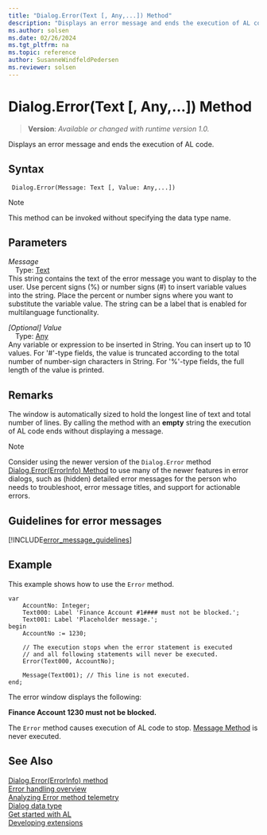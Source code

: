 ```yaml
---
title: "Dialog.Error(Text [, Any,...]) Method"
description: "Displays an error message and ends the execution of AL code."
ms.author: solsen
ms.date: 02/26/2024
ms.tgt_pltfrm: na
ms.topic: reference
author: SusanneWindfeldPedersen
ms.reviewer: solsen
---
```

[//]: # (START>DO_NOT_EDIT)
[//]: # (IMPORTANT:Do not edit any of the content between here and the END>DO_NOT_EDIT.)
[//]: # (Any modifications should be made in the .xml files in the ModernDev repo.)
# Dialog.Error(Text [, Any,...]) Method
> **Version**: _Available or changed with runtime version 1.0._

Displays an error message and ends the execution of AL code.


## Syntax
```AL
 Dialog.Error(Message: Text [, Value: Any,...])
```
> [!NOTE]
> This method can be invoked without specifying the data type name.
## Parameters
*Message*  
&emsp;Type: [Text](../text/text-data-type.md)  
This string contains the text of the error message you want to display to the user. Use percent signs (%) or number signs (#) to insert variable values into the string. Place the percent or number signs where you want to substitute the variable value. The string can be a label that is enabled for multilanguage functionality.  

*[Optional] Value*  
&emsp;Type: [Any](../any/any-data-type.md)  
Any variable or expression to be inserted in String. You can insert up to 10 values. For '#'-type fields, the value is truncated according to the total number of number-sign characters in String. For '%'-type fields, the full length of the value is printed.  



[//]: # (IMPORTANT: END>DO_NOT_EDIT)
## Remarks  

The window is automatically sized to hold the longest line of text and total number of lines. By calling the method with an **empty** string the execution of AL code ends without displaying a message. 

> [!NOTE]
> Consider using the newer version of the `Dialog.Error` method [Dialog.Error(ErrorInfo) Method](dialog-error-errorinfo-method.md) to use many of the newer features in error dialogs, such as (hidden) detailed error messages for the person who needs to troubleshoot, error message titles, and support for actionable errors.

## Guidelines for error messages

[!INCLUDE[error_message_guidelines](../../includes/include-error-message-guidelines.md)]

## Example  

This example shows how to use the `Error` method. 
 
```al
var
    AccountNo: Integer;
    Text000: Label 'Finance Account #1#### must not be blocked.';
    Text001: Label 'Placeholder message.';   
begin 
    AccountNo := 1230;  

    // The execution stops when the error statement is executed  
    // and all following statements will never be executed.  
    Error(Text000, AccountNo);  

    Message(Text001); // This line is not executed.  
end;
```  

The error window displays the following:  

**Finance Account 1230 must not be blocked.**  

The `Error` method causes execution of AL code to stop. [Message Method](../../methods-auto/dialog/dialog-message-method.md) is never executed.  

## See Also
[Dialog.Error(ErrorInfo) method](dialog-error-errorinfo-method.md)   
[Error handling overview](../../devenv-al-error-handling.md)  
[Analyzing Error method telemetry](../../../administration/telemetry-error-method-trace.md)   
[Dialog data type](dialog-data-type.md)  
[Get started with AL](../../devenv-get-started.md)  
[Developing extensions](../../devenv-dev-overview.md)  
